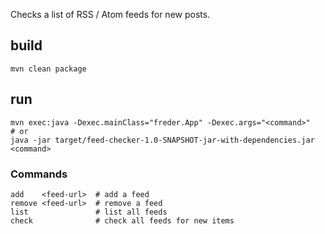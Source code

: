 Checks a list of RSS / Atom feeds for new posts.


## build

```shell
mvn clean package
```


## run

```shell
mvn exec:java -Dexec.mainClass="freder.App" -Dexec.args="<command>"
# or
java -jar target/feed-checker-1.0-SNAPSHOT-jar-with-dependencies.jar <command>
```


### Commands

```shell
add    <feed-url>  # add a feed
remove <feed-url>  # remove a feed
list               # list all feeds
check              # check all feeds for new items
```
